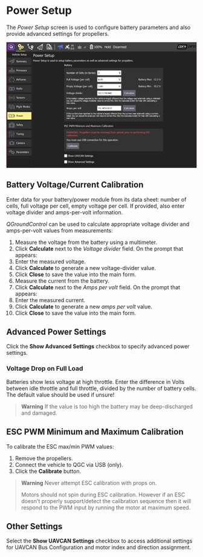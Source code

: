 # Power Setup

The *Power Setup* screen is used to configure battery parameters and also provide advanced settings for propellers.

![Battery Calibration](../../../assets/setup/PX4Power.jpg)

## Battery Voltage/Current Calibration

Enter data for your battery/power module from its data sheet: number of cells, full voltage per cell, empty voltage per cell. If provided, also enter voltage divider and amps-per-volt information. 

*QGroundControl* can be used to calculate appropriate voltage divider and amps-per-volt values from measurements:

1. Measure the voltage from the battery using a multimeter.
1. Click **Calculate** next to the *Voltage divider* field. On the prompt that appears:
  1. Enter the measured voltage.
  1. Click **Calculate** to generate a new voltage-divider value.
  1. Click **Close** to save the value into the main form. 
1. Measure the current from the battery.
1. Click **Calculate** next to the *Amps per volt* field. On the prompt that appears:
  1. Enter the measured current.
  1. Click **Calculate** to generate a new *amps per volt* value.
  1. Click **Close** to save the value into the main form. 

## Advanced Power Settings

Click the **Show Advanced Settings** checkbox to specify advanced power settings.

### Voltage Drop on Full Load

Batteries show less voltage at high throttle. Enter the difference in Volts between idle throttle and full throttle, divided by the number of battery cells. The default value should be used if unsure!

> **Warning** If the value is too high the battery may be deep-discharged and damaged.

## ESC PWM Minimum and Maximum Calibration

To calibrate the ESC max/min PWM values:
1. Remove the propellers. 
1. Connect the vehicle to QGC via USB (only). 
1. Click the **Calibrate** button.

> **Warning** Never attempt ESC calibration with props on.
>
> Motors should not spin during ESC calibration. 
> However if an ESC doesn't properly support/detect the calibration sequence then it will respond to the PWM input by running the motor at maximum speed.

 
## Other Settings

Select the **Show UAVCAN Settings** checkbox to access additional settings for UAVCAN Bus Configuration and motor index and direction assignment.
